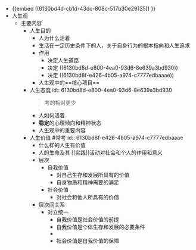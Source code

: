 - {{embed ((6130bd4d-cb1d-43dc-808c-517b30e29135)) }}
- 人生观
	- 主要内容
		- 人生目的
			- 人为什么活着
			- 生活在一定历史条件下的人，关于自身行为的根本指向和人生追求
			- 作用
				- 决定人生道路
				- 决定 ((6130bd8d-e800-4ea0-93d6-8e639a3bd930))
				- 决定 ((6130bd8f-e426-4b05-a974-c7777edbaaae))
			- 人生观中的==核心项目==
		- 人生态度
		  id:: 6130bd8d-e800-4ea0-93d6-8e639a3bd930
		  > 考的相对更少
			- 人如何活着
			- **稳定**的心理倾向和精神状态
			- 人生观中的重要内容
		- 人生价值 #常考
		  id:: 6130bd8f-e426-4b05-a974-c7777edbaaae
			- 什么样的人生有价值
			- 人的生命及其 [[实践]]活动对社会和个人的作用和意义
			- 层次
				- 自我价值
					- 对自己生存和发展所具有的价值
					- 自身物质和精神需要的满足
				- 社会价值
					- 对社会和他人所具有的价值
			- 层次间关系
				- 对立统一
					- 自我价值是社会价值的前提
					- 自我价值是个体生存和发展的必要条件
					-
					- 社会价值是自我价值的保障